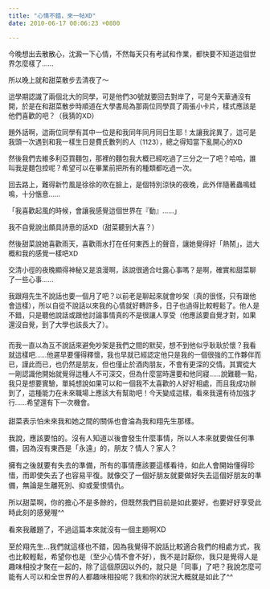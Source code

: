 ```yaml
---
title: "心情不錯，來一帖XD"
date: 2010-06-17 00:06:23 +0800

---
```

<p><span style="font-size: 10pt;">今晚想出去散散心，沈澱一下心情，不然每天只有考試和作業，都快要不知道這個世界怎麼樣了&hellip;&hellip;</span></p><p><span style="font-size: 10pt;">所以晚上就和甜菜散步去清夜了～</span></p><p><span style="font-size: 10pt;">這學期認識了兩個北大的同學，可是他們30號就要回去對岸了，可是今天華通沒有開，於是在和甜菜散步時順道在大學書局為那兩位同學買了兩張小卡片，樣式應該是他們喜歡的吧？（我猜的XD）</span></p><p><span style="font-size: 10pt;">題外話啊，這兩位同學有其中一位是和我同年同月同日生耶！太讓我詫異了，這可是我頭一次遇到和我一樣生日是費氏數列的人（1123），總之得知當下亂開心的XD</span></p><p><span style="font-size: 10pt;">然後我們去維多利亞買麵包，那裡的麵包我大概已經吃過了三分之一了吧？哈哈，誰叫我是麵包控呢？希望可以在畢業前把所有的種類都吃過一次。</span></p><p><span style="font-size: 10pt;">回去路上，難得新竹風是徐徐的吹在臉上，是個特別涼快的夜晚，此外伴隨著蟲鳴蛙鳴，十分愜意&hellip;&hellip;</span></p><p><span style="font-size: 10pt;">「我喜歡起風的時候，會讓我感覺這個世界在『動』&hellip;&hellip;」</span></p><p><span style="font-size: 10pt;">我不自覺說出頗具詩意的話XD（甜菜聽到大喜？）</span></p><p><span style="font-size: 10pt;">然後甜菜說她喜歡雨天，喜歡雨水打在任何東西上的聲音，讓她覺得好「熱鬧」，這大概和我的感覺一樣吧XD</span></p><p><span style="font-size: 10pt;">交清小徑的夜晚顯得神秘又是浪漫啊，該說很適合吐露心事嗎？是啊，確實和甜菜聊了一些心事&hellip;&hellip;</span></p><p><span style="font-size: 10pt;">我跟翔先生不說話也要一個月了吧？以前老是聊起來就會吵架（真的很怪，只有跟他會這樣），所以自從不說話以來我的心情就好轉許多，日子也過得比較輕鬆了。他人是不錯，只是聽他說話或跟他討論事情真的不是很讓人享受（他應該要自覺才對，如果還沒自覺，到了大學也該長大了）。</span></p><h3><span style="font-weight: normal;"><span style="font-size: 10pt;">而我一直以為互不說話來避免吵架是我們之間的默契，想不到他似乎耿耿於懷？我看就這樣吧&hellip;&hellip;他遲早要懂得釋懷，我也早就已經認定他只是我的一個很強的工作夥伴而已，謹此而已，也仍然是朋友，但也僅止於酒肉朋友，不會有更深的交情。其實從大一剛認識他開始就覺得這種人不可深交，但為什麼當時還要和他同寢&hellip;&hellip;說難聽一點，我只是想要實驗，單純想說如果可以和一個我不太喜歡的人好好相處，而且我成功辦到了，這種能力在未來職場上應該大有幫助吧！今天變成這樣，看來我還有待加強才行&hellip;&hellip;希望還有下一次機會。</span></span></h3><p>甜菜表示怕未來我和她之間的關係也會淪為我和翔先生那樣。</p><p>我說，應該要怕的。沒有人知道以後會發生什麼事情，所以人本來就要做任何準備，因為沒有東西是「永遠」的，朋友？情人？家人？</p><p>擁有之後就要有失去的準備，所有的事情應該要這樣看待，如此人會開始懂得珍惜，而即使失去了也容易平復。就像交了一個好朋友就要做好失去這個好朋友的準備，無論是生離死別、抑或愛恨情仇。</p><p>所以甜菜啊，你的擔心不是多餘的，但既然我們目前是如此要好，也要好好享受此時此刻的感覺喔^^</p><p>看來我離題了，不過這篇本來就沒有一個主題啊XD</p><p>至於翔先生&hellip;我們就這樣也不錯，因為我覺得不說話比較適合我們的相處方式，我也比較輕鬆，希望你也是（至少心情不會不好），我不是討厭你，我只是覺得人是趣味相投才聚在一起的，除了這個原因以外的，就只是「同事」了吧？我說怎麼可能有人可以和全世界的人都趣味相投呢？我和你的狀況大概就是如此了^^</p><p>&nbsp;</p>
